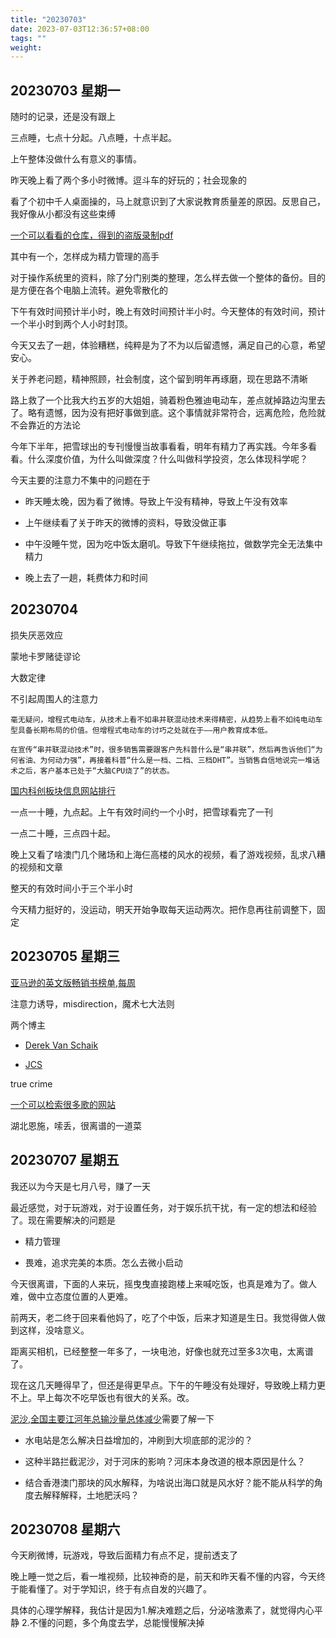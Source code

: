 ```yaml
---
title: "20230703"
date: 2023-07-03T12:36:57+08:00
tags: ""
weight: 
---
```


## 20230703 星期一

随时的记录，还是没有跟上

三点睡，七点十分起。八点睡，十点半起。

上午整体没做什么有意义的事情。

昨天晚上看了两个多小时微博。逗斗车的好玩的；社会现象的

看了个初中千人桌面操的，马上就意识到了大家说教育质量差的原因。反思自己，我好像从小都没有这些束缚

[一个可以看看的仓库，得到的盗版录制pdf](https://github.com/sourcekaka/dedao)

其中有一个，怎样成为精力管理的高手

对于操作系统里的资料，除了分门别类的整理，怎么样去做一个整体的备份。目的是方便在各个电脑上流转。避免零散化的

下午有效时间预计半小时，晚上有效时间预计半小时。今天整体的有效时间，预计一个半小时到两个人小时封顶。

今天又去了一趟，体验糟糕，纯粹是为了不为以后留遗憾，满足自己的心意，希望安心。

关于养老问题，精神照顾，社会制度，这个留到明年再琢磨，现在思路不清晰

路上救了一个比我大约五岁的大姐姐，骑着粉色雅迪电动车，差点就掉路边沟里去了。略有遗憾，因为没有把好事做到底。这个事情就非常符合，远离危险，危险就不会靠近的方法论

今年下半年，把雪球出的专刊慢慢当故事看看，明年有精力了再实践。今年多看看。什么深度价值，为什么叫做深度？什么叫做科学投资，怎么体现科学呢？

今天主要的注意力不集中的问题在于

+ 昨天睡太晚，因为看了微博。导致上午没有精神，导致上午没有效率

+ 上午继续看了关于昨天的微博的资料，导致没做正事

+ 中午没睡午觉，因为吃中饭太磨叽。导致下午继续拖拉，做数学完全无法集中精力

+ 晚上去了一趟，耗费体力和时间

## 20230704

损失厌恶效应

蒙地卡罗赌徒谬论

大数定律

不引起周围人的注意力

```
毫无疑问，增程式电动车，从技术上看不如串并联混动技术来得精密，从趋势上看不如纯电动车型具备长期布局的价值。但增程式电动车的讨巧之处就在于——用户教育成本低。

在宣传“串并联混动技术”时，很多销售需要跟客户先科普什么是“串并联”，然后再告诉他们“为何省油、为何动力强”，再接着科普“什么是一档、二档、三档DHT”。当销售自信地说完一堆话术之后，客户基本已处于“大脑CPU烧了”的状态。
```

[国内科创板块信息网站排行](http://www.kejilie.com/paihang/web.html)

一点一十睡，九点起。上午有效时间约一个小时，把雪球看完了一刊

一点二十睡，三点四十起。

晚上又看了啥澳门几个赌场和上海仨高楼的风水的视频，看了游戏视频，乱求八糟的视频和文章

整天的有效时间小于三个半小时

今天精力挺好的，没运动，明天开始争取每天运动两次。把作息再往前调整下，固定

## 20230705 星期三

[亚马逊的英文版畅销书榜单,每周](https://www.amazon.com/charts/)

注意力诱导，misdirection，魔术七大法则

两个博主

+ [Derek Van Schaik](https://www.youtube.com/@DerekVanSchaik/videos)

+ [JCS](https://www.youtube.com/@JCS/videos)

true crime

[一个可以检索很多歌的网站](https://sonichits.com/)

湖北恩施，嗦丢，很离谱的一道菜

## 20230707 星期五

我还以为今天是七月八号，赚了一天

最近感觉，对于玩游戏，对于设置任务，对于娱乐抗干扰，有一定的想法和经验了。现在需要解决的问题是

+ 精力管理

+ 畏难，追求完美的本质。怎么去微小启动

今天很离谱，下面的人来玩，摇曳曳直接跑楼上来喊吃饭，也真是难为了。做人难，做中立态度位置的人更难。

前两天，老二终于回来看他妈了，吃了个中饭，后来才知道是生日。我觉得做人做到这样，没啥意义。

距离买相机，已经整整一年多了，一块电池，好像也就充过至多3次电，太离谱了。

现在这几天睡得早了，但还是得更早点。下午的午睡没有处理好，导致晚上精力更不上。早上每次不吃早饭也有很大的关系。改。

[泥沙,全国主要江河年总输沙量总体减少](https://tv.cctv.com/2023/07/06/VIDED0QCtgdscbbJYtEKnTFW230706.shtml)需要了解一下

+ 水电站是怎么解决日益增加的，冲刷到大坝底部的泥沙的？

+ 这种半路拦截泥沙，对于河床的影响？河床本身改道的根本原因是什么？

+ 结合香港澳门那块的风水解释，为啥说出海口就是风水好？能不能从科学的角度去解释解释，土地肥沃吗？

## 20230708 星期六

今天刷微博，玩游戏，导致后面精力有点不足，提前透支了

晚上睡一觉之后，看一堆视频，比较神奇的是，前天和昨天看不懂的内容，今天终于能看懂了。对于学知识，终于有点自发的兴趣了。

具体的心理学解释，我估计是因为1.解决难题之后，分泌啥激素了，就觉得内心平静 2.不懂的问题，多个角度去学，总能慢慢解决掉